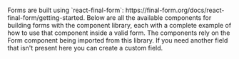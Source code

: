 
<br />
Forms are built using `react-final-form`: https://final-form.org/docs/react-final-form/getting-started. Below are all the available components for building forms with the component library, each with a complete example of how to use that component inside a valid form. The components rely on the Form component being imported from this library. If you need another field that isn't present here you can create a custom field.
<br />
<br />